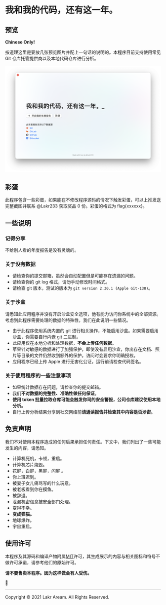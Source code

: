 # 我和我的代码，还有这一年。

## 预览

**Chinese Only!**

按道理这里是要放几张预览图片并配上一句话的说明的。本程序目前支持使用常见 Git 仓库托管提供商以及本地代码仓库进行分析。

![预览](./Resources/Screenshot.png)

## 彩蛋

此程序包含一些彩蛋，如果能在不修改程序源码的情况下触发彩蛋，可以上推发送完整截图并联系 @Lakr233 获取奖品 0 份。彩蛋的格式为 flag{xxxxxx}。

## 一些说明

### 记得分享

不给别人看的年度报告是没有灵魂的。

### 关于没有数据

- 请检查你的提交邮箱，虽然会自动配置但是可能存在遗漏的问题。
- 请检查你的 git log 格式，请勿手动修改时间格式。
- 请检查 git 版本，测试的版本为 `git version 2.30.1 (Apple Git-130)`。

### 关于沙盒

请悉知此应用程序并没有开启沙盒安全选项，他有能力访问你系统中的全部资源。考虑到此程序需要处理的数据的特殊性，我们在此说明一些情况。

- 由于此程序使用系统内置的 git 进行相关操作，不能启用沙盒。如果需要启用沙盒，你需要自行内嵌 git 二进制。
- 此应用仅在本地分析和处理数据，**不会上传任何数据**。
- 苹果针对敏感的数据进行了加强保护，即使没有启用沙盒，你出存在文档、照片等目录的文件仍然收到额外的保护。访问时会要求你明确授权。
- 应用程序已经上传 Apple 进行无害化公证，运行前请检查代码签名。

### 关于使用程序的一些注意事项

- 如果统计数据存在问题，请检查你的提交邮箱。
- 我们**不对数据的完整性、准确性做任何保证**。
- **使用 token 批量拉取仓库可能会触发你司的安全警报，公司仓库建议使用本地分析。**
- 自行上传分析结果分享到社交网络前**请通读报告并检查其中内容是否涉密**。

## 免责声明

我们不对使用本程序造成的任何后果承担任何责任。下文中，我们列出了一些可能发生的内容，请悉知。

- 计算机死机，卡顿，重启。
- 计算机芯片烧毁。
- 花屏，白屏，黑屏，闪屏 。
- 你上班迟到。
- 被妻子女儿痛骂写的什么玩意。
- 被老板看到你在摸鱼。
- 被辞退。
- 泄漏机密信息被安全部门处理。
- 变得不幸。
- **变成猫猫。**
- 地球爆炸。
- 宇宙重启。

## 使用许可

本程序及其源码和编译产物附属[MIT](LICENSE)许可，其生成展示的内容与相关图标和符号不做许可承诺，请参考他们的原始许可。

**请不要售卖本程序。因为这样做会有人受伤。**

🥺

---

Copyright © 2021 Lakr Aream. All Rights Reserved.